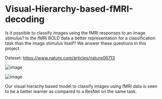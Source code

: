# Visual-Hierarchy-based-fMRI-decoding
Is it possible to classify images using the fMRI responses to an image stimulus? Is the fMRI BOLD data a better representation for a classification task than the image stimulus itself? We answer these questions in this project.

Dataset: https://www.nature.com/articles/nature06713 

![image](https://user-images.githubusercontent.com/54279933/130331928-2ed9f45c-4279-495d-9b8b-3cb77f5df6d7.png)

![image](https://user-images.githubusercontent.com/54279933/130331971-1d239135-47cd-4f97-ba7c-c1daa4011a8b.png)

Our visual hierachy based model to classify images using fMRI data is seen to be a better learner as compared to a ResNet on the same task.



